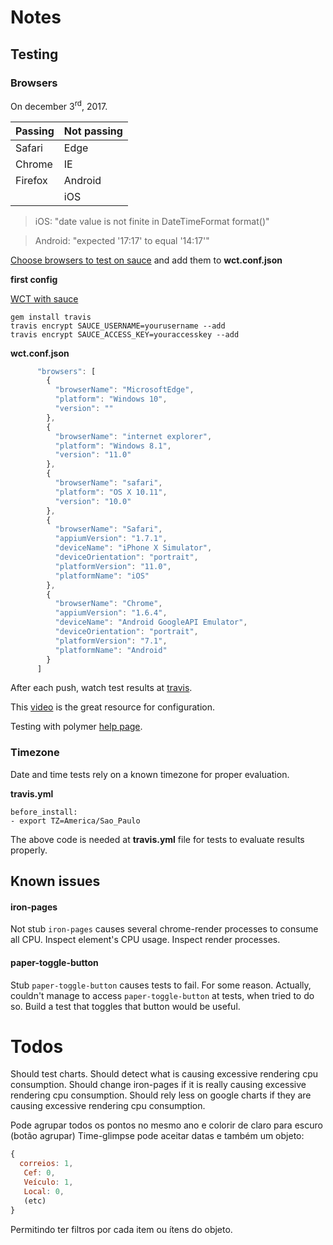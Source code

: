 # Notes

## Testing

### Browsers

On december 3<sup>rd</sup>, 2017.

| Passing       | Not passing   |
|:------------- |:--------------|
| Safari      	| Edge 		      |
| Chrome      	| IE      		  |
| Firefox 	  	| Android     	|
|            		| iOS    	  	  |

> iOS: "date value is not finite in DateTimeFormat format()"

> Android: "expected '17:17' to equal '14:17'"

[Choose browsers to test on sauce](https://wiki.saucelabs.com/display/DOCS/Platform+Configurator#/) and add them to  **wct.conf.json**

**first config**

[WCT with sauce](https://github.com/Polymer/tools/tree/master/travis)
```
gem install travis
travis encrypt SAUCE_USERNAME=yourusername --add
travis encrypt SAUCE_ACCESS_KEY=youraccesskey --add
```

**wct.conf.json**
```javascript
      "browsers": [
        {
          "browserName": "MicrosoftEdge",
          "platform": "Windows 10",
          "version": ""
        }, 
        {
          "browserName": "internet explorer",
          "platform": "Windows 8.1",
          "version": "11.0"
        },
        {
          "browserName": "safari",
          "platform": "OS X 10.11",
          "version": "10.0"
        },
        {
          "browserName": "Safari",
          "appiumVersion": "1.7.1",
          "deviceName": "iPhone X Simulator",
          "deviceOrientation": "portrait",
          "platformVersion": "11.0",
          "platformName": "iOS"
        }, 
        {
          "browserName": "Chrome",
          "appiumVersion": "1.6.4",
          "deviceName": "Android GoogleAPI Emulator",
          "deviceOrientation": "portrait",
          "platformVersion": "7.1",
          "platformName": "Android"
        }
      ]
```

After each push, watch test results at [travis](https://travis-ci.org/vladimirbrasil/time-glimpse).

This [video](https://www.youtube.com/watch?v=afy_EEq_4Go) is the great resource for configuration. 

Testing with polymer [help page](https://www.polymer-project.org/2.0/docs/tools/tests).

### Timezone

Date and time tests rely on a known timezone for proper evaluation. 

**travis.yml**
```
before_install:
- export TZ=America/Sao_Paulo
```
The above code is needed at **travis.yml** file for tests to evaluate results properly.

## Known issues

#### iron-pages
Not stub `iron-pages` causes several chrome-render processes to consume all CPU. Inspect element's CPU usage. Inspect render processes.

#### paper-toggle-button
Stub `paper-toggle-button` causes tests to fail. For some reason. Actually, couldn't manage to access `paper-toggle-button` at tests, when tried to do so. Build a test that toggles that button would be useful.

# Todos

Should test charts.
Should detect what is causing excessive rendering cpu consumption.
Should change iron-pages if it is really causing excessive rendering cpu consumption.
Should rely less on google charts if they are causing excessive rendering cpu consumption.

Pode agrupar todos os pontos no mesmo ano e colorir de claro para escuro (botão agrupar)
Time-glimpse pode aceitar datas e também um objeto:
```javascript
{ 
  correios: 1, 
   Cef: 0,
   Veículo: 1,
   Local: 0,
   (etc) 
}
```
Permitindo ter filtros por cada item ou ítens do objeto.
